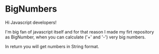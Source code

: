 # BigNumbers

Hi Javascript developers!

I'm big fan of javascript itself and for that reason I made my firt repository as BigNumber, when you can calculate ('+' and '-') very big numbers.

In return you will get numbers in String format.

